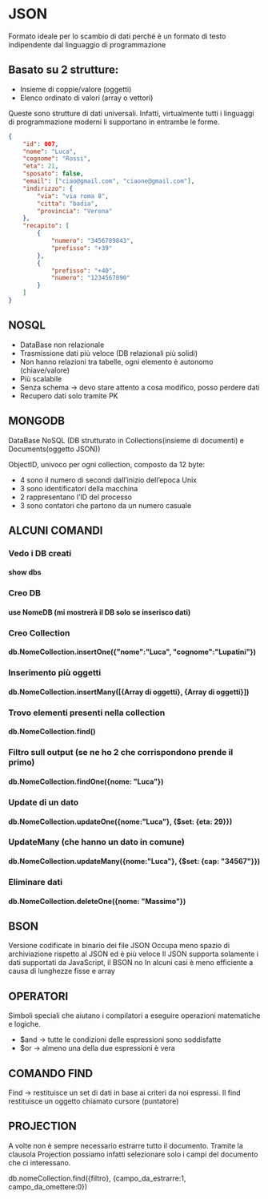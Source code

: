 # JSON
Formato ideale per lo scambio di dati perché è un formato di testo indipendente dal linguaggio di programmazione


## Basato su 2 strutture:
- Insieme di coppie/valore (oggetti)
- Elenco ordinato di valori (array o vettori)


Queste sono strutture di dati universali. Infatti, virtualmente tutti i linguaggi di programmazione moderni li 
supportano in entrambe le forme.


```json
{
    "id": 007,
    "nome": "Luca",
    "cognome": "Rossi",
    "eta": 21,
    "sposato": false,
    "email": ["ciao@gmail.com", "ciaone@gmail.com"],
    "indirizzo": {
        "via": "via roma 8",
        "citta": "badia",
        "provincia": "Verona"
    },
    "recapito": [
        {
            "numero": "3456789843",
            "prefisso": "+39"
        },
        {
            "prefisso": "+40",
            "numero": "1234567890"
        }
    ]
}
```


## NOSQL
- DataBase non relazionale
- Trasmissione dati più veloce (DB relazionali più solidi)
- Non hanno relazioni tra tabelle, ogni elemento è autonomo (chiave/valore)
- Più scalabile
- Senza schema -> devo stare attento a cosa modifico, posso perdere dati
- Recupero dati solo tramite PK


## MONGODB
DataBase NoSQL (DB strutturato in Collections(insieme di documenti) e Documents(oggetto JSON))


ObjectID, univoco per ogni collection, composto da 12 byte:
- 4 sono il numero di secondi dall’inizio dell’epoca Unix
- 3 sono identificatori della macchina
- 2 rappresentano l’ID del processo
- 3 sono contatori che partono da un numero casuale

## ALCUNI COMANDI

### Vedo i DB creati
#### show dbs

### Creo DB
#### use NomeDB (mi mostrerà il DB solo se inserisco dati)

### Creo Collection
#### db.NomeCollection.insertOne({"nome":"Luca", "cognome":"Lupatini"})

### Inserimento più oggetti
#### db.NomeCollection.insertMany([{Array di oggetti}, {Array di oggetti}])

### Trovo elementi presenti nella collection
#### db.NomeCollection.find()

### Filtro sull output (se ne ho 2 che corrispondono prende il primo)
#### db.NomeCollection.findOne({nome: "Luca"})

### Update di un dato
#### db.NomeCollection.updateOne({nome:"Luca"}, {$set: {eta: 29}})

### UpdateMany (che hanno un dato in comune)
#### db.NomeCollection.updateMany({nome:"Luca"}, {$set: {cap: "34567"}})

### Eliminare dati
#### db.NomeCollection.deleteOne({nome: "Massimo"})




## BSON
Versione codificate in binario dei file JSON
Occupa meno spazio di archiviazione rispetto al JSON ed è più veloce
Il JSON supporta solamente i dati supportati da JavaScript, il BSON no
In alcuni casi è meno efficiente a causa di lunghezze fisse e array


## OPERATORI
Simboli speciali che aiutano i compilatori a eseguire operazioni matematiche e logiche. 

- $and -> tutte le condizioni delle espressioni sono soddisfatte
- $or -> almeno una della due espressioni è vera


## COMANDO FIND

Find -> restituisce un set di dati in base ai criteri da noi espressi. 
Il find restituisce un oggetto chiamato cursore (puntatore)


## PROJECTION

A volte non è sempre necessario estrarre tutto il documento. 
Tramite la clausola Projection possiamo infatti selezionare solo i campi del documento che ci interessano.

db.nomeCollection.find({filtro}, {campo_da_estrarre:1, campo_da_omettere:0})